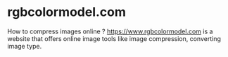 # rgbcolormodel.com
How to compress images online ?
https://www.rgbcolormodel.com is a website that offers online image tools like image compression, converting image type.
